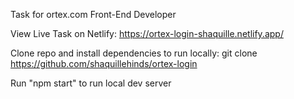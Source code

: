 Task for ortex.com Front-End Developer

View Live Task on Netlify: https://ortex-login-shaquille.netlify.app/

Clone repo and install dependencies to run locally: git clone https://github.com/shaquillehinds/ortex-login

Run "npm start" to run local dev server
